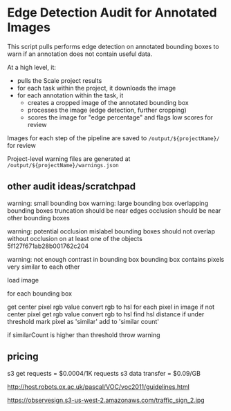 # Edge Detection Audit for Annotated Images 

This script pulls performs edge detection on annotated bounding boxes to warn if an annotation does not contain useful data.

At a high level, it:

* pulls the Scale project results
* for each task within the project, it downloads the image
* for each annotation within the task, it 
    * creates a cropped image of the annotated bounding box
    * processes the image (edge detection, further cropping)
    * scores the image for "edge percentage" and flags low scores for review

Images for each step of the pipeline are saved to `/output/${projectName}/` for review

Project-level warning files are generated at `/output/${projectName}/warnings.json`


## other audit ideas/scratchpad
warning: small bounding box
warning: large bounding box
overlapping bounding boxes
truncation should be near edges
occlusion should be near other bounding boxes

warning: potential occlusion mislabel
bounding boxes should not overlap without occlusion on at least one of the objects
5f127f671ab28b001762c204

warning: not enough contrast in bounding box
bounding box contains pixels very similar to each other

load image

for each bounding box

get center pixel rgb value
convert rgb to hsl
for each pixel in image
     if not center pixel
         get rgb value
         convert rgb to hsl
         find hsl distance
         if under threshold
             mark pixel as 'similar'
             add to 'similar count'

 if similarCount is higher than threshold
     throw warning


## pricing
s3 get requests = $0.0004/1K requests
s3 data transfer = $0.09/GB

http://host.robots.ox.ac.uk/pascal/VOC/voc2011/guidelines.html

https://observesign.s3-us-west-2.amazonaws.com/traffic_sign_2.jpg
